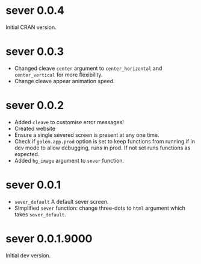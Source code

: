 # sever 0.0.4

Initial CRAN version.

# sever 0.0.3

- Changed cleave `center` argument to `center_horizontal` and `center_vertical` for more flexibility. 
- Change cleave appear animation speed.

# sever 0.0.2

- Added `cleave` to customise error messages!
- Created website
- Ensure a single severed screen is present at any one time.
- Check if `golem.app.prod` option is set to keep functions from running if in dev mode to allow debugging, runs in prod. If not set runs functions as expected.
- Added `bg_image` argument to `sever` function.

# sever 0.0.1

- `sever_default` A default sever screen.
- Simplified `sever` function: change three-dots to `html` argument which takes `sever_default`.

# sever 0.0.1.9000

Initial dev version.
